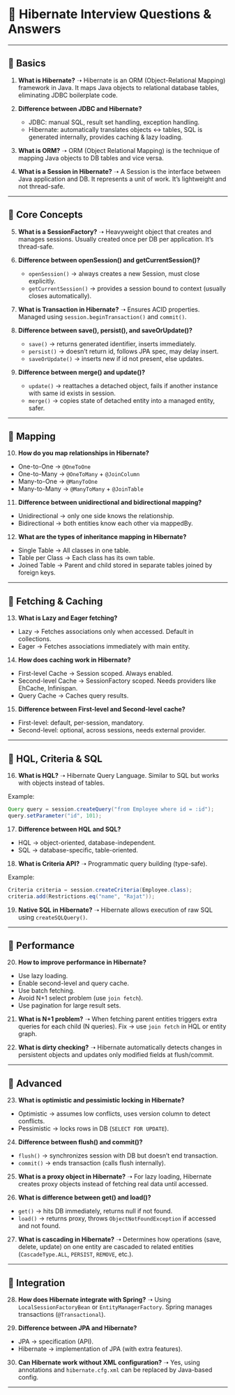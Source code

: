 # 📘 Hibernate Interview Questions & Answers

---

## 🔹 Basics

1. **What is Hibernate?**
   ➝ Hibernate is an ORM (Object-Relational Mapping) framework in Java. It maps Java objects to relational database tables, eliminating JDBC boilerplate code.

2. **Difference between JDBC and Hibernate?**

    * JDBC: manual SQL, result set handling, exception handling.
    * Hibernate: automatically translates objects ↔ tables, SQL is generated internally, provides caching & lazy loading.

3. **What is ORM?**
   ➝ ORM (Object Relational Mapping) is the technique of mapping Java objects to DB tables and vice versa.

4. **What is a Session in Hibernate?**
   ➝ A Session is the interface between Java application and DB. It represents a unit of work. It’s lightweight and not thread-safe.

---

## 🔹 Core Concepts

5. **What is a SessionFactory?**
   ➝ Heavyweight object that creates and manages sessions. Usually created once per DB per application. It’s thread-safe.

6. **Difference between openSession() and getCurrentSession()?**

    * `openSession()` → always creates a new Session, must close explicitly.
    * `getCurrentSession()` → provides a session bound to context (usually closes automatically).

7. **What is Transaction in Hibernate?**
   ➝ Ensures ACID properties. Managed using `session.beginTransaction()` and `commit()`.

8. **Difference between save(), persist(), and saveOrUpdate()?**

    * `save()` → returns generated identifier, inserts immediately.
    * `persist()` → doesn’t return id, follows JPA spec, may delay insert.
    * `saveOrUpdate()` → inserts new if id not present, else updates.

9. **Difference between merge() and update()?**

    * `update()` → reattaches a detached object, fails if another instance with same id exists in session.
    * `merge()` → copies state of detached entity into a managed entity, safer.

---

## 🔹 Mapping

10. **How do you map relationships in Hibernate?**

* One-to-One → `@OneToOne`
* One-to-Many → `@OneToMany` + `@JoinColumn`
* Many-to-One → `@ManyToOne`
* Many-to-Many → `@ManyToMany` + `@JoinTable`

11. **Difference between unidirectional and bidirectional mapping?**

* Unidirectional → only one side knows the relationship.
* Bidirectional → both entities know each other via mappedBy.

12. **What are the types of inheritance mapping in Hibernate?**

* Single Table → All classes in one table.
* Table per Class → Each class has its own table.
* Joined Table → Parent and child stored in separate tables joined by foreign keys.

---

## 🔹 Fetching & Caching

13. **What is Lazy and Eager fetching?**

* Lazy → Fetches associations only when accessed. Default in collections.
* Eager → Fetches associations immediately with main entity.

14. **How does caching work in Hibernate?**

* First-level Cache → Session scoped. Always enabled.
* Second-level Cache → SessionFactory scoped. Needs providers like EhCache, Infinispan.
* Query Cache → Caches query results.

15. **Difference between First-level and Second-level cache?**

* First-level: default, per-session, mandatory.
* Second-level: optional, across sessions, needs external provider.

---

## 🔹 HQL, Criteria & SQL

16. **What is HQL?**
    ➝ Hibernate Query Language. Similar to SQL but works with objects instead of tables.

Example:

```java
Query query = session.createQuery("from Employee where id = :id");
query.setParameter("id", 101);
```

17. **Difference between HQL and SQL?**

* HQL → object-oriented, database-independent.
* SQL → database-specific, table-oriented.

18. **What is Criteria API?**
    ➝ Programmatic query building (type-safe).

Example:

```java
Criteria criteria = session.createCriteria(Employee.class);
criteria.add(Restrictions.eq("name", "Rajat"));
```

19. **Native SQL in Hibernate?**
    ➝ Hibernate allows execution of raw SQL using `createSQLQuery()`.

---

## 🔹 Performance

20. **How to improve performance in Hibernate?**

* Use lazy loading.
* Enable second-level and query cache.
* Use batch fetching.
* Avoid N+1 select problem (use `join fetch`).
* Use pagination for large result sets.

21. **What is N+1 problem?**
    ➝ When fetching parent entities triggers extra queries for each child (N queries).
    Fix → use `join fetch` in HQL or entity graph.

22. **What is dirty checking?**
    ➝ Hibernate automatically detects changes in persistent objects and updates only modified fields at flush/commit.

---

## 🔹 Advanced

23. **What is optimistic and pessimistic locking in Hibernate?**

* Optimistic → assumes low conflicts, uses version column to detect conflicts.
* Pessimistic → locks rows in DB (`SELECT FOR UPDATE`).

24. **Difference between flush() and commit()?**

* `flush()` → synchronizes session with DB but doesn’t end transaction.
* `commit()` → ends transaction (calls flush internally).

25. **What is a proxy object in Hibernate?**
    ➝ For lazy loading, Hibernate creates proxy objects instead of fetching real data until accessed.

26. **What is difference between get() and load()?**

* `get()` → hits DB immediately, returns null if not found.
* `load()` → returns proxy, throws `ObjectNotFoundException` if accessed and not found.

27. **What is cascading in Hibernate?**
    ➝ Determines how operations (save, delete, update) on one entity are cascaded to related entities (`CascadeType.ALL`, `PERSIST`, `REMOVE`, etc.).

---

## 🔹 Integration

28. **How does Hibernate integrate with Spring?**
    ➝ Using `LocalSessionFactoryBean` or `EntityManagerFactory`. Spring manages transactions (`@Transactional`).

29. **Difference between JPA and Hibernate?**

* JPA → specification (API).
* Hibernate → implementation of JPA (with extra features).

30. **Can Hibernate work without XML configuration?**
    ➝ Yes, using annotations and `hibernate.cfg.xml` can be replaced by Java-based config.

---
